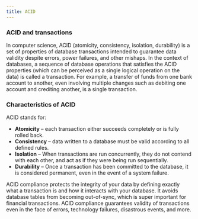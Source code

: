 ```yaml
---
title: ACID
---
```


### ACID and transactions

In computer science, ACID (atomicity, consistency, isolation, durability) is a set of properties of database transactions intended to guarantee data validity despite errors, power failures, and other mishaps. In the context of databases, a sequence of database operations that satisfies the ACID properties (which can be perceived as a single logical operation on the data) is called a transaction. For example, a transfer of funds from one bank account to another, even involving multiple changes such as debiting one account and crediting another, is a single transaction.

### Characteristics of ACID

ACID stands for:

- **Atomicity** – each transaction either succeeds completely or is fully rolled back.
- **Consistency** – data written to a database must be valid according to all defined rules.
- **Isolation** – When transactions are run concurrently, they do not contend with each other, and act as if they were being run sequentially.
- **Durability** – Once a transaction has been committed to the database, it is considered permanent, even in the event of a system failure.

ACID compliance protects the integrity of your data by defining exactly what a transaction is and how it interacts with your database. It avoids database tables from becoming out-of-sync, which is super important for financial transactions. ACID compliance guarantees validity of transactions even in the face of errors, technology failures, disastrous events, and more.
